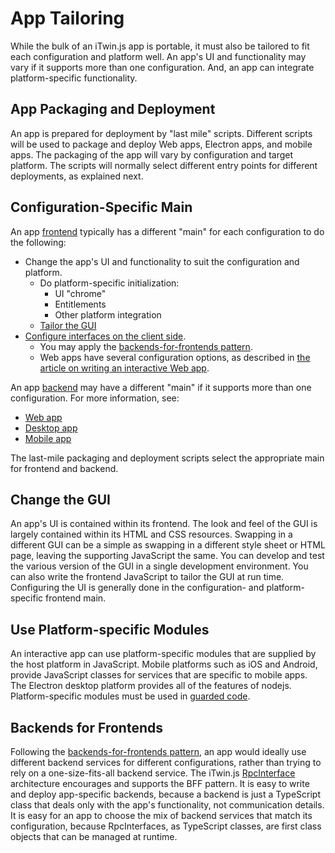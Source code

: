 # App Tailoring

While the bulk of an iTwin.js app is portable, it must also be tailored to fit each configuration and platform well. An app's UI and functionality may vary if it supports more than one configuration. And, an app can integrate platform-specific functionality.

## App Packaging and Deployment

An app is prepared for deployment by "last mile" scripts. Different scripts will be used to package and deploy Web apps, Electron apps, and mobile apps. The packaging of the app will vary by configuration and target platform. The scripts will normally select different entry points for different deployments, as explained next.

## Configuration-Specific Main

An app [frontend](../learning/Glossary.md#frontend) typically has a different "main" for each configuration to do the following:

- Change the app's UI and functionality to suit the configuration and platform.
  - Do platform-specific initialization:
    - UI "chrome"
    - Entitlements
    - Other platform integration
  - [Tailor the GUI](#change-the-gui)
- [Configure interfaces on the client side](../learning/RpcInterface.md#client-side-configuration).
  - You may apply the [backends-for-frontends pattern](#backends-for-frontends).
  - Web apps have several configuration options, as described in [the article on writing an interactive Web app](./WriteAnInteractiveWebApp.md).

An app [backend](../learning/Glossary.md#backend) may have a different "main" if it supports more than one configuration. For more information, see:

- [Web app](../learning/WriteAnInteractiveWebApp.md)
- [Desktop app](../learning/WriteAnInteractiveDesktopApp.md)
- [Mobile app](../learning/WriteAnInteractiveMobileApp.md)

The last-mile packaging and deployment scripts select the appropriate main for frontend and backend.

## Change the GUI

An app's UI is contained within its frontend. The look and feel of the GUI is largely contained within its HTML and CSS resources. Swapping in a different GUI can be a simple as swapping in a different style sheet or HTML page, leaving the supporting JavaScript the same. You can develop and test the various version of the GUI in a single development environment. You can also write the frontend JavaScript to tailor the GUI at run time. Configuring the UI is generally done in the configuration- and platform-specific frontend main.

## Use Platform-specific Modules

An interactive app can use platform-specific modules that are supplied by the host platform in JavaScript. Mobile platforms such as iOS and Android, provide JavaScript classes for services that are specific to mobile apps. The Electron desktop platform provides all of the features of nodejs. Platform-specific modules must be used in [guarded code](../learning/Portability.md).

## Backends for Frontends

Following the [backends-for-frontends pattern](https://samnewman.io/patterns/architectural/bff/), an app would ideally use different backend services for different configurations, rather than trying to rely on a one-size-fits-all backend service. The iTwin.js [RpcInterface](./RpcInterface.md) architecture encourages and supports the BFF pattern. It is easy to write and deploy app-specific backends, because a backend is just a TypeScript class that deals only with the app's functionality, not communication details. It is easy for an app to choose the mix of backend services that match its configuration, because RpcInterfaces, as TypeScript classes, are first class objects that can be managed at runtime.

